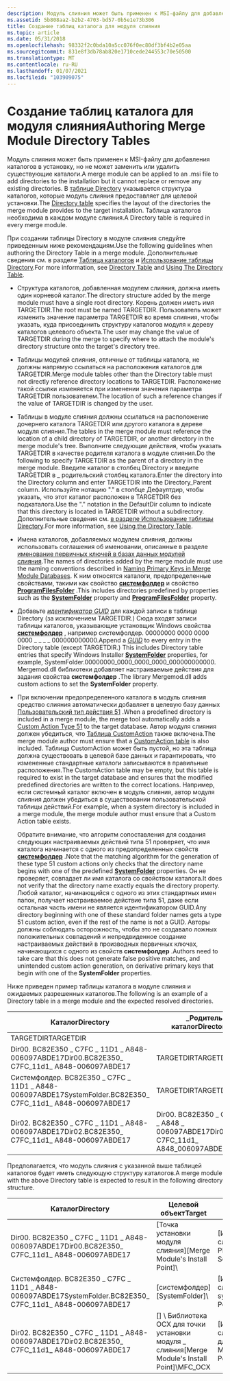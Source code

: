```yaml
---
description: Модуль слияния может быть применен к MSI-файлу для добавления каталогов в установку, но не может заменить или удалить существующие каталоги.
ms.assetid: 5b808aa2-b2b2-4703-bd57-0b5e1e73b306
title: Создание таблиц каталога для модуля слияния
ms.topic: article
ms.date: 05/31/2018
ms.openlocfilehash: 98332f2c0bda10a5cc076f0ec80df3bf4b2e05aa
ms.sourcegitcommit: 831e8f3db78ab820e1710cede244553c70e50500
ms.translationtype: MT
ms.contentlocale: ru-RU
ms.lasthandoff: 01/07/2021
ms.locfileid: "103909075"
---
```

# <a name="authoring-merge-module-directory-tables"></a><span data-ttu-id="efa8e-103">Создание таблиц каталога для модуля слияния</span><span class="sxs-lookup"><span data-stu-id="efa8e-103">Authoring Merge Module Directory Tables</span></span>

<span data-ttu-id="efa8e-104">Модуль слияния может быть применен к MSI-файлу для добавления каталогов в установку, но не может заменить или удалить существующие каталоги.</span><span class="sxs-lookup"><span data-stu-id="efa8e-104">A merge module can be applied to an .msi file to add directories to the installation but it cannot replace or remove any existing directories.</span></span> <span data-ttu-id="efa8e-105">В [таблице Directory](directory-table.md) указывается структура каталогов, которые модуль слияния предоставляет для целевой установки.</span><span class="sxs-lookup"><span data-stu-id="efa8e-105">The [Directory table](directory-table.md) specifies the layout of the directories the merge module provides to the target installation.</span></span> <span data-ttu-id="efa8e-106">Таблица каталогов необходима в каждом модуле слияния.</span><span class="sxs-lookup"><span data-stu-id="efa8e-106">A Directory table is required in every merge module.</span></span>

<span data-ttu-id="efa8e-107">При создании таблицы Directory в модуле слияния следуйте приведенным ниже рекомендациям.</span><span class="sxs-lookup"><span data-stu-id="efa8e-107">Use the following guidelines when authoring the Directory Table in a merge module.</span></span> <span data-ttu-id="efa8e-108">Дополнительные сведения см. в разделе [Таблица каталогов](directory-table.md) и [Использование таблицы Directory](using-the-directory-table.md).</span><span class="sxs-lookup"><span data-stu-id="efa8e-108">For more information, see [Directory Table](directory-table.md) and [Using The Directory Table](using-the-directory-table.md).</span></span>

-   <span data-ttu-id="efa8e-109">Структура каталогов, добавленная модулем слияния, должна иметь один корневой каталог.</span><span class="sxs-lookup"><span data-stu-id="efa8e-109">The directory structure added by the merge module must have a single root directory.</span></span> <span data-ttu-id="efa8e-110">Корень должен иметь имя TARGETDIR.</span><span class="sxs-lookup"><span data-stu-id="efa8e-110">The root must be named TARGETDIR.</span></span> <span data-ttu-id="efa8e-111">Пользователь может изменить значение параметра TARGETDIR во время слияния, чтобы указать, куда присоединить структуру каталогов модуля к дереву каталогов целевого объекта.</span><span class="sxs-lookup"><span data-stu-id="efa8e-111">The user may change the value of TARGETDIR during the merge to specify where to attach the module's directory structure onto the target's directory tree.</span></span>
-   <span data-ttu-id="efa8e-112">Таблицы модулей слияния, отличные от таблицы каталога, не должны напрямую ссылаться на расположения каталогов для TARGETDIR.</span><span class="sxs-lookup"><span data-stu-id="efa8e-112">Merge module tables other than the Directory table must not directly reference directory locations to TARGETDIR.</span></span> <span data-ttu-id="efa8e-113">Расположение такой ссылки изменяется при изменении значения параметра TARGETDIR пользователем.</span><span class="sxs-lookup"><span data-stu-id="efa8e-113">The location of such a reference changes if the value of TARGETDIR is changed by the user.</span></span>
-   <span data-ttu-id="efa8e-114">Таблицы в модуле слияния должны ссылаться на расположение дочернего каталога TARGETDIR или другого каталога в дереве модуля слияния.</span><span class="sxs-lookup"><span data-stu-id="efa8e-114">The tables in the merge module must reference the location of a child directory of TARGETDIR, or another directory in the merge module's tree.</span></span> <span data-ttu-id="efa8e-115">Выполните следующие действия, чтобы указать TARGETDIR в качестве родителя каталога в модуле слияния.</span><span class="sxs-lookup"><span data-stu-id="efa8e-115">Do the following to specify TARGETDIR as the parent of a directory in the merge module.</span></span> <span data-ttu-id="efa8e-116">Введите каталог в столбец Directory и введите TARGETDIR в \_ родительский столбец каталога.</span><span class="sxs-lookup"><span data-stu-id="efa8e-116">Enter the directory into the Directory column and enter TARGETDIR into the Directory\_Parent column.</span></span> <span data-ttu-id="efa8e-117">Используйте нотацию "." в столбце Дефаултдир, чтобы указать, что этот каталог расположен в TARGETDIR без подкаталога.</span><span class="sxs-lookup"><span data-stu-id="efa8e-117">Use the "." notation in the DefaultDir column to indicate that this directory is located in TARGETDIR without a subdirectory.</span></span> <span data-ttu-id="efa8e-118">Дополнительные сведения см. [в разделе Использование таблицы Directory](using-the-directory-table.md).</span><span class="sxs-lookup"><span data-stu-id="efa8e-118">For more information, see [Using the Directory Table](using-the-directory-table.md).</span></span>
-   <span data-ttu-id="efa8e-119">Имена каталогов, добавляемых модулем слияния, должны использовать соглашения об именовании, описанные в разделе [именование первичных ключей в базах данных модулей слияния](naming-primary-keys-in-merge-module-databases.md).</span><span class="sxs-lookup"><span data-stu-id="efa8e-119">The names of directories added by the merge module must use the naming conventions described in [Naming Primary Keys in Merge Module Databases](naming-primary-keys-in-merge-module-databases.md).</span></span> <span data-ttu-id="efa8e-120">К ним относятся каталоги, предопределенные свойствами, такими как свойство [**системфолдер**](systemfolder.md) и свойство [**ProgramFilesFolder**](programfilesfolder.md) .</span><span class="sxs-lookup"><span data-stu-id="efa8e-120">This includes directories predefined by properties such as the [**SystemFolder**](systemfolder.md) property and [**ProgramFilesFolder**](programfilesfolder.md) property.</span></span>
-   <span data-ttu-id="efa8e-121">Добавьте [*идентификатор GUID*](g-gly.md) для каждой записи в таблице Directory (за исключением TARGETDIR.) Сюда входят записи таблицы каталогов, указывающие установщик Windows свойства [**системфолдер**](systemfolder.md) , например системфолдер. 00000000 0000 0000 0000 \_ \_ \_ \_ 000000000000.</span><span class="sxs-lookup"><span data-stu-id="efa8e-121">Append a [*GUID*](g-gly.md) to every entry in the Directory table (except TARGETDIR.) This includes Directory table entries that specify Windows Installer [**SystemFolder**](systemfolder.md) properties, for example, SystemFolder.00000000\_0000\_0000\_0000\_000000000000.</span></span> <span data-ttu-id="efa8e-122">Mergemod.dll библиотеки добавляет настраиваемые действия для задания свойства **системфолдер** .</span><span class="sxs-lookup"><span data-stu-id="efa8e-122">The library Mergemod.dll adds custom actions to set the **SystemFolder** property.</span></span>
-   <span data-ttu-id="efa8e-123">При включении предопределенного каталога в модуль слияния средство слияния автоматически добавляет в целевую базу данных [Пользовательский тип действия 51](custom-action-type-51.md) .</span><span class="sxs-lookup"><span data-stu-id="efa8e-123">When a predefined directory is included in a merge module, the merge tool automatically adds a [Custom Action Type 51](custom-action-type-51.md) to the target database.</span></span> <span data-ttu-id="efa8e-124">Автор модуля слияния должен убедиться, что [Таблица CustomAction](customaction-table.md) также включена.</span><span class="sxs-lookup"><span data-stu-id="efa8e-124">The merge module author must ensure that a [CustomAction table](customaction-table.md) is also included.</span></span> <span data-ttu-id="efa8e-125">Таблица CustomAction может быть пустой, но эта таблица должна существовать в целевой базе данных и гарантировать, что измененные стандартные каталоги записываются в правильные расположения.</span><span class="sxs-lookup"><span data-stu-id="efa8e-125">The CustomAction table may be empty, but this table is required to exist in the target database and ensures that the modified predefined directories are written to the correct locations.</span></span> <span data-ttu-id="efa8e-126">Например, если системный каталог включен в модуль слияния, автор модуля слияния должен убедиться в существовании пользовательской таблицы действий.</span><span class="sxs-lookup"><span data-stu-id="efa8e-126">For example, when a system directory is included in a merge module, the merge module author must ensure that a Custom Action table exists.</span></span>

    <span data-ttu-id="efa8e-127">Обратите внимание, что алгоритм сопоставления для создания следующих настраиваемых действий типа 51 проверяет, что имя каталога начинается с одного из предопределенных свойств [**системфолдер**](systemfolder.md) .</span><span class="sxs-lookup"><span data-stu-id="efa8e-127">Note that the matching algorithm for the generation of these type 51 custom actions only checks that the directory name begins with one of the predefined [**SystemFolder**](systemfolder.md) properties.</span></span> <span data-ttu-id="efa8e-128">Он не проверяет, совпадает ли имя каталога со свойством каталога.</span><span class="sxs-lookup"><span data-stu-id="efa8e-128">It does not verify that the directory name exactly equals the directory property.</span></span> <span data-ttu-id="efa8e-129">Любой каталог, начинающийся с одного из этих стандартных имен папок, получает настраиваемое действие типа 51, даже если остальная часть имени не является идентификатором GUID.</span><span class="sxs-lookup"><span data-stu-id="efa8e-129">Any directory beginning with one of these standard folder names gets a type 51 custom action, even if the rest of the name is not a GUID.</span></span> <span data-ttu-id="efa8e-130">Авторы должны соблюдать осторожность, чтобы это не создавало ложных положительных совпадений и непредвиденное создание настраиваемых действий в производных первичных ключах, начинающихся с одного из свойств **системфолдер** .</span><span class="sxs-lookup"><span data-stu-id="efa8e-130">Authors need to take care that this does not generate false positive matches, and unintended custom action generation, on derivative primary keys that begin with one of the **SystemFolder** properties.</span></span>

<span data-ttu-id="efa8e-131">Ниже приведен пример таблицы каталога в модуле слияния и ожидаемых разрешенных каталогов.</span><span class="sxs-lookup"><span data-stu-id="efa8e-131">The following is an example of a Directory table in a merge module and the expected resolved directories.</span></span>



| <span data-ttu-id="efa8e-132">Каталог</span><span class="sxs-lookup"><span data-stu-id="efa8e-132">Directory</span></span>                                              | <span data-ttu-id="efa8e-133">\_Родительский каталог</span><span class="sxs-lookup"><span data-stu-id="efa8e-133">Directory\_Parent</span></span>                                | <span data-ttu-id="efa8e-134">дефаултдир</span><span class="sxs-lookup"><span data-stu-id="efa8e-134">DefaultDir</span></span>  |
|--------------------------------------------------------|--------------------------------------------------|-------------|
| <span data-ttu-id="efa8e-135">TARGETDIR</span><span class="sxs-lookup"><span data-stu-id="efa8e-135">TARGETDIR</span></span>                                              |                                                  | <span data-ttu-id="efa8e-136">SourceDir</span><span class="sxs-lookup"><span data-stu-id="efa8e-136">SourceDir</span></span>   |
| <span data-ttu-id="efa8e-137">Dir00. BC82E350 \_ C7FC \_ 11D1 \_ A848-006097ABDE17</span><span class="sxs-lookup"><span data-stu-id="efa8e-137">Dir00.BC82E350\_ C7FC\_11d1\_ A848-006097ABDE17</span></span>        | <span data-ttu-id="efa8e-138">TARGETDIR</span><span class="sxs-lookup"><span data-stu-id="efa8e-138">TARGETDIR</span></span>                                        | <span data-ttu-id="efa8e-139">.: MMM \_ PROG</span><span class="sxs-lookup"><span data-stu-id="efa8e-139">.:MMM\_Prog</span></span> |
| <span data-ttu-id="efa8e-140">Системфолдер. BC82E350 \_ C7FC \_ 11D1 \_ A848-006097ABDE17</span><span class="sxs-lookup"><span data-stu-id="efa8e-140">SystemFolder.BC82E350\_ C7FC\_11d1\_ A848-006097ABDE17</span></span> | <span data-ttu-id="efa8e-141">TARGETDIR</span><span class="sxs-lookup"><span data-stu-id="efa8e-141">TARGETDIR</span></span>                                        | <span data-ttu-id="efa8e-142">Ммм \_ sys</span><span class="sxs-lookup"><span data-stu-id="efa8e-142">MMM\_Sys</span></span>    |
| <span data-ttu-id="efa8e-143">Dir02. BC82E350 \_ C7FC \_ 11D1 \_ A848-006097ABDE17</span><span class="sxs-lookup"><span data-stu-id="efa8e-143">Dir02.BC82E350\_ C7FC\_11d1\_ A848-006097ABDE17</span></span>        | <span data-ttu-id="efa8e-144">Dir00. BC82E350 \_ C7FC \_ 11D1 \_ A848 \_ 006097ABDE17</span><span class="sxs-lookup"><span data-stu-id="efa8e-144">Dir00.BC82E350\_ C7FC\_11d1\_ A848\_006097ABDE17</span></span> | <span data-ttu-id="efa8e-145">OCX для MFC \_</span><span class="sxs-lookup"><span data-stu-id="efa8e-145">MFC\_OCX</span></span>    |



 

<span data-ttu-id="efa8e-146">Предполагается, что модуль слияния с указанной выше таблицей каталогов будет иметь следующую структуру каталогов.</span><span class="sxs-lookup"><span data-stu-id="efa8e-146">A merge module with the above Directory table is expected to result in the following directory structure.</span></span>



| <span data-ttu-id="efa8e-147">Каталог</span><span class="sxs-lookup"><span data-stu-id="efa8e-147">Directory</span></span>                                              | <span data-ttu-id="efa8e-148">Целевой объект</span><span class="sxs-lookup"><span data-stu-id="efa8e-148">Target</span></span>                                     | <span data-ttu-id="efa8e-149">Источник</span><span class="sxs-lookup"><span data-stu-id="efa8e-149">Source</span></span>                                               |
|--------------------------------------------------------|--------------------------------------------|------------------------------------------------------|
| <span data-ttu-id="efa8e-150">Dir00. BC82E350 \_ C7FC \_ 11D1 \_ A848-006097ABDE17</span><span class="sxs-lookup"><span data-stu-id="efa8e-150">Dir00.BC82E350\_ C7FC\_11d1\_ A848-006097ABDE17</span></span>        | <span data-ttu-id="efa8e-151">\[Точка установки модуля слияния\]</span><span class="sxs-lookup"><span data-stu-id="efa8e-151">\[Merge Module's Install Point\]</span></span>\\         | <span data-ttu-id="efa8e-152">\[Исходная точка модуля слияния — \] \\ \_ PROG</span><span class="sxs-lookup"><span data-stu-id="efa8e-152">\[Merge Module's Source Point\]\\MMM\_Prog</span></span>           |
| <span data-ttu-id="efa8e-153">Системфолдер. BC82E350 \_ C7FC \_ 11D1 \_ A848-006097ABDE17</span><span class="sxs-lookup"><span data-stu-id="efa8e-153">SystemFolder.BC82E350\_ C7FC\_11d1\_ A848-006097ABDE17</span></span> | <span data-ttu-id="efa8e-154">\[системфолдер\]</span><span class="sxs-lookup"><span data-stu-id="efa8e-154">\[SystemFolder\]</span></span>\\                         | <span data-ttu-id="efa8e-155">\[Исходная точка модуля слияния ( \] \\ МММ) \_ sys</span><span class="sxs-lookup"><span data-stu-id="efa8e-155">\[Merge Module's Source Point\]\\MMM\_Sys</span></span>            |
| <span data-ttu-id="efa8e-156">Dir02. BC82E350 \_ C7FC \_ 11D1 \_ A848-006097ABDE17</span><span class="sxs-lookup"><span data-stu-id="efa8e-156">Dir02.BC82E350\_ C7FC\_11d1\_ A848-006097ABDE17</span></span>        | <span data-ttu-id="efa8e-157">\[\] \\ Библиотека OCX для точки установки модуля \_ слияния</span><span class="sxs-lookup"><span data-stu-id="efa8e-157">\[Merge Module's Install Point\]\\MFC\_OCX</span></span> | <span data-ttu-id="efa8e-158">\[Исходная точка модуля слияния, модуль \] \\ MMM для \_ \\ MFC \_ OCX</span><span class="sxs-lookup"><span data-stu-id="efa8e-158">\[Merge Module's Source Point\]\\MMM\_Prog\\MFC\_OCX</span></span> |



 

 

 



